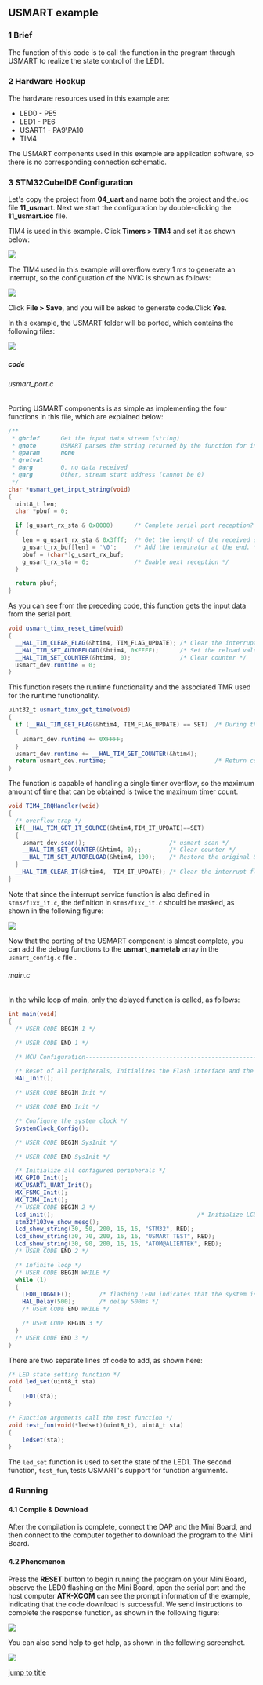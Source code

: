 ## USMART example<a name="brief"></a>


### 1 Brief
The function of this code is to call the function in the program through USMART to realize the state control of the LED1.
### 2 Hardware Hookup
The hardware resources used in this example are:
+ LED0 - PE5
+ LED1 - PE6
+ USART1 - PA9\PA10
+ TIM4

The USMART components used in this example are application software, so there is no corresponding connection schematic.

### 3 STM32CubeIDE Configuration


Let's copy the project from  **04_uart** and name both the project and the.ioc file **11_usmart**. Next we start the configuration by double-clicking the **11_usmart.ioc** file.

TIM4 is used in this example. Click **Timers > TIM4** and set it as shown below:

<img src="../../1_docs/3_figures/11_usmart/01_tim4.png">

The TIM4 used in this example will overflow every 1 ms to generate an interrupt, so the configuration of the NVIC is shown as follows:

<img src="../../1_docs/3_figures/11_usmart/02_nvic.png">

Click **File > Save**, and you will be asked to generate code.Click **Yes**.

In this example, the USMART folder will be ported, which contains the following files:

<img src="../../1_docs/3_figures/11_usmart/03_file.png">

##### code
###### usmart_port.c
Porting USMART components is as simple as implementing the four functions in this file, which are explained below:
```c#
/**
 * @brief      Get the input data stream (string)
 * @note       USMART parses the string returned by the function for information such as the function name and arguments
 * @param      none
 * @retval
 * @arg        0, no data received
 * @arg        Other, stream start address (cannot be 0)
 */
char *usmart_get_input_string(void)
{
  uint8_t len;
  char *pbuf = 0;

  if (g_usart_rx_sta & 0x8000)      /* Complete serial port reception? */
  {
    len = g_usart_rx_sta & 0x3fff;  /* Get the length of the received data */
    g_usart_rx_buf[len] = '\0';     /* Add the terminator at the end. */
    pbuf = (char*)g_usart_rx_buf;
    g_usart_rx_sta = 0;             /* Enable next reception */
  }

  return pbuf;
}
```
As you can see from the preceding code, this function gets the input data from the serial port.

```c#
void usmart_timx_reset_time(void)
{
  __HAL_TIM_CLEAR_FLAG(&htim4, TIM_FLAG_UPDATE); /* Clear the interrupt flag bit */
  __HAL_TIM_SET_AUTORELOAD(&htim4, 0XFFFF);      /* Set the reload value to the maximum */
  __HAL_TIM_SET_COUNTER(&htim4, 0);              /* Clear counter */
  usmart_dev.runtime = 0;
}
```
This function resets the runtime functionality and the associated TMR used for the runtime functionality.

```c#
uint32_t usmart_timx_get_time(void)
{
  if (__HAL_TIM_GET_FLAG(&htim4, TIM_FLAG_UPDATE) == SET)  /* During the run, a timer overflow occurs */
  {
    usmart_dev.runtime += 0XFFFF;
  }
  usmart_dev.runtime += __HAL_TIM_GET_COUNTER(&htim4);
  return usmart_dev.runtime;                               /* Return count value */
}
```
The function is capable of handling a single timer overflow, so the maximum amount of time that can be obtained is twice the maximum timer count.

```c#
void TIM4_IRQHandler(void)
{
  /* overflow trap */
  if(__HAL_TIM_GET_IT_SOURCE(&htim4,TIM_IT_UPDATE)==SET)
  {
    usmart_dev.scan();                        /* usmart scan */
    __HAL_TIM_SET_COUNTER(&htim4, 0);;        /* Clear counter */
    __HAL_TIM_SET_AUTORELOAD(&htim4, 100);    /* Restore the original Settings */
  }
  __HAL_TIM_CLEAR_IT(&htim4,  TIM_IT_UPDATE); /* Clear the interrupt flag bit */
}
```
Note that since the interrupt service function is also defined in ``stm32f1xx_it.c``, the definition in ``stm32f1xx_it.c`` should be masked, as shown in the following figure:

<img src="../../1_docs/3_figures/11_usmart/04_function.png">

Now that the porting of the USMART component is almost complete, you can add the debug functions to the **usmart_nametab** array in the ``usmart_config.c`` file .

###### main.c
In the while loop of main, only the delayed function is called, as follows:
```c#
int main(void)
{
  /* USER CODE BEGIN 1 */

  /* USER CODE END 1 */

  /* MCU Configuration--------------------------------------------------------*/

  /* Reset of all peripherals, Initializes the Flash interface and the Systick. */
  HAL_Init();

  /* USER CODE BEGIN Init */

  /* USER CODE END Init */

  /* Configure the system clock */
  SystemClock_Config();

  /* USER CODE BEGIN SysInit */

  /* USER CODE END SysInit */

  /* Initialize all configured peripherals */
  MX_GPIO_Init();
  MX_USART1_UART_Init();
  MX_FSMC_Init();
  MX_TIM4_Init();
  /* USER CODE BEGIN 2 */
  lcd_init();                                         /* Initialize LCD */
  stm32f103ve_show_mesg();
  lcd_show_string(30, 50, 200, 16, 16, "STM32", RED);
  lcd_show_string(30, 70, 200, 16, 16, "USMART TEST", RED);
  lcd_show_string(30, 90, 200, 16, 16, "ATOM@ALIENTEK", RED);
  /* USER CODE END 2 */

  /* Infinite loop */
  /* USER CODE BEGIN WHILE */
  while (1)
  {
    LED0_TOGGLE();        /* flashing LED0 indicates that the system is running */
    HAL_Delay(500);       /* delay 500ms */
    /* USER CODE END WHILE */

    /* USER CODE BEGIN 3 */
  }
  /* USER CODE END 3 */
}
```

There are two separate lines of code to add, as shown here:
```c#
/* LED state setting function */
void led_set(uint8_t sta)
{
    LED1(sta);
}

/* Function arguments call the test function */
void test_fun(void(*ledset)(uint8_t), uint8_t sta)
{
    ledset(sta);
}
```
The ``led_set`` function is used to set the state of the LED1. The second function, ``test_fun``, tests USMART's support for function arguments.


### 4 Running
#### 4.1 Compile & Download
After the compilation is complete, connect the DAP and the Mini Board, and then connect to the computer together to download the program to the Mini Board.
#### 4.2 Phenomenon
Press the **RESET** button to begin running the program on your Mini Board, observe the LED0 flashing on the Mini Board, open the serial port and the host computer **ATK-XCOM** can see the prompt information of the example, indicating that the code download is successful. We send instructions to complete the response function, as shown in the following figure:

<img src="../../1_docs/3_figures/11_usmart/05_xcom.png">

You can also send help to get help, as shown in the following screenshot.

<img src="../../1_docs/3_figures/11_usmart/06_help.png">

[jump to title](#brief)